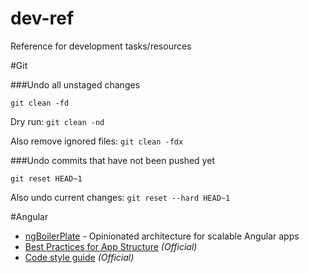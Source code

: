 dev-ref
=======

Reference for development tasks/resources

#Git

###Undo all unstaged changes

`git clean -fd`

Dry run: `git clean -nd`

Also remove ignored files: `git clean -fdx`

###Undo commits that have not been pushed yet

`git reset HEAD~1`

Also undo current changes: `git reset --hard HEAD~1`

#Angular

- [ngBoilerPlate](https://github.com/ngbp/ngbp) - Opinionated architecture for scalable Angular apps
- [Best Practices for App Structure](https://docs.google.com/document/d/1XXMvReO8-Awi1EZXAXS4PzDzdNvV6pGcuaF4Q9821Es/pub) *(Official)*
- [Code style guide](https://google-styleguide.googlecode.com/svn/trunk/angularjs-google-style.html)  *(Official)*


